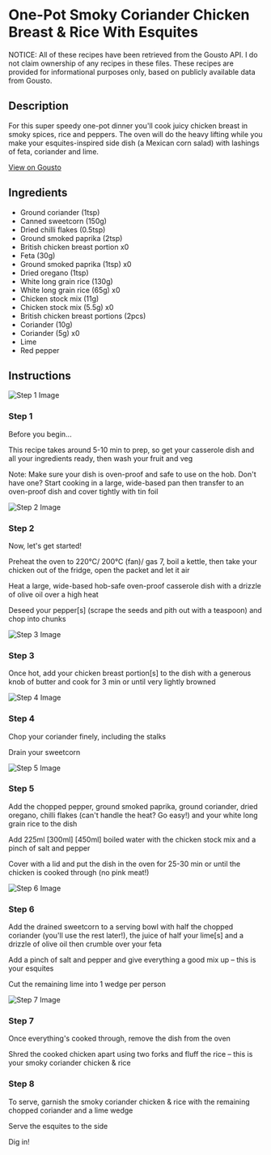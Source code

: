# One-Pot Smoky Coriander Chicken Breast & Rice With Esquites

NOTICE: All of these recipes have been retrieved from the Gousto API. I do not claim ownership of any recipes in these files. These recipes are provided for informational purposes only, based on publicly available data from Gousto.

## Description

For this super speedy one-pot dinner you'll cook juicy chicken breast in smoky spices, rice and peppers. The oven will do the heavy lifting while you make your esquites-inspired side dish (a Mexican corn salad) with lashings of feta, coriander and lime.  

[View on Gousto](https://www.gousto.co.uk/recipes/cookbook/one-pot-smoky-coriander-chicken-breast-rice-with-esquites)

## Ingredients

- Ground coriander (1tsp)
- Canned sweetcorn (150g)
- Dried chilli flakes (0.5tsp)
- Ground smoked paprika (2tsp)
- British chicken breast portion x0
- Feta (30g)
- Ground smoked paprika (1tsp) x0
- Dried oregano (1tsp)
- White long grain rice (130g)
- White long grain rice (65g) x0
- Chicken stock mix (11g)
- Chicken stock mix (5.5g) x0
- British chicken breast portions (2pcs)
- Coriander (10g)
- Coriander (5g) x0
- Lime
- Red pepper

## Instructions

![Step 1 Image](https://production-media.gousto.co.uk/cms/recipe-step-image/Admin10mm-Step-1-3-1722521944417-x200.jpg)

### Step 1

Before you begin...

This recipe takes around 5-10 min to prep, so get your casserole dish and all your ingredients ready, then wash your fruit and veg

Note: Make sure your dish is oven-proof and safe to use on the hob. Don't have one? Start cooking in a large, wide-based pan then transfer to an oven-proof dish and cover tightly with tin foil

![Step 2 Image](https://production-media.gousto.co.uk/cms/recipe-step-image/Step-2-1722521949311-x200.jpg)

### Step 2

Now, let's get started!

Preheat the oven to 220°C/ 200°C (fan)/ gas 7, boil a kettle, then take your chicken out of the fridge, open the packet and let it air

Heat a large, wide-based hob-safe oven-proof casserole dish with a drizzle of olive oil over a high heat

Deseed your pepper[s] (scrape the seeds and pith out with a teaspoon) and chop into chunks

![Step 3 Image](https://production-media.gousto.co.uk/cms/recipe-step-image/Step-3-1722521959616-x200.jpg)

### Step 3

Once hot, add your chicken breast portion[s] to the dish with a generous knob of butter and cook for 3 min or until very lightly browned

![Step 4 Image](https://production-media.gousto.co.uk/cms/recipe-step-image/Step-4-1722521964635-x200.jpg)

### Step 4

Chop your coriander finely, including the stalks

Drain your sweetcorn

![Step 5 Image](https://production-media.gousto.co.uk/cms/recipe-step-image/Step-5-1722521969139-x200.jpg)

### Step 5

Add the chopped pepper, ground smoked paprika, ground coriander, dried oregano, chilli flakes (can't handle the heat? Go easy!) and your white long grain rice to the dish

Add 225ml <span class="text-purple">[300ml] </span><span class="text-danger">[450ml]</span> boiled water with the chicken stock mix and a pinch of salt and pepper

Cover with a lid and put the dish in the oven for 25-30 min or until the chicken is cooked through (no pink meat!)

![Step 6 Image](https://production-media.gousto.co.uk/cms/recipe-step-image/Step-6-1722521972681-x200.jpg)

### Step 6

Add the drained sweetcorn to a serving bowl with half the chopped coriander (you'll use the rest later!), the juice of half your lime[s] and a drizzle of olive oil then crumble over your feta

Add a pinch of salt and pepper and give everything a good mix up – this is your esquites

Cut the remaining lime into 1 wedge per person

![Step 7 Image](https://production-media.gousto.co.uk/cms/recipe-step-image/Step-7-1722521976226-x200.jpg)

### Step 7

Once everything's cooked through, remove the dish from the oven

Shred the cooked chicken apart using two forks and fluff the rice – this is your smoky coriander chicken & rice

### Step 8

To serve, garnish the smoky coriander chicken & rice with the remaining chopped coriander and a lime wedge

Serve the esquites to the side

Dig in!

